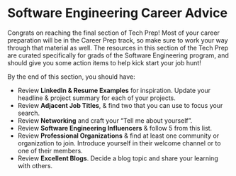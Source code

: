 # Software Engineering Career Advice

Congrats on reaching the final section of Tech Prep! Most of your career preparation will be in the Career Prep track, so make sure to work your way through that material as well. The resources in this section of the Tech Prep are curated specifically for grads of the Software Engineering program, and should give you some action items to help kick start your job hunt!

By the end of this section, you should have:

* Review **LinkedIn & Resume Examples** for inspiration. Update your headline & project summary for each of your projects.
* Review **Adjacent Job Titles**, & find two that you can use to focus your search.
* Review **Networking** and craft your “Tell me about yourself”.
* Review **Software Engineering Influencers** & follow 5 from this list.
* Review **Professional Organizations** & find at least one community or organization to join. Introduce yourself in their welcome channel or to one of their members.
* Review **Excellent Blogs**. Decide a blog topic and share your learning with others.